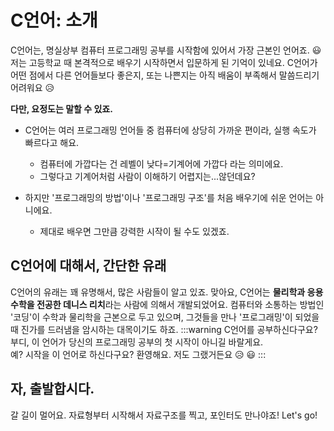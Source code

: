 # C언어: 소개
C언어는, 명실상부 컴퓨터 프로그래밍 공부를 시작함에 있어서 가장 근본인 언어죠. :smiley: 저는 고등학교 때 본격적으로 배우기 시작하면서 입문하게 된 기억이 있네요. C언어가 어떤 점에서 다른 언어들보다 좋은지, 또는 나쁜지는 아직 배움이 부족해서 말씀드리기 어려워요 :disappointed_relieved:  
  
**다만, 요정도는 말할 수 있죠.**  
- C언어는 여러 프로그래밍 언어들 중 컴퓨터에 상당히 가까운 편이라, 실행 속도가 빠르다고 해요.
  - 컴퓨터에 가깝다는 건 레벨이 낮다=기계어에 가깝다 라는 의미에요.
  - 그렇다고 기계어처럼 사람이 이해하기 어렵지는...않던데요?

- 하지만 '프로그래밍의 방법'이나 '프로그래밍 구조'를 처음 배우기에 쉬운 언어는 아니에요.
  - 제대로 배우면 그만큼 강력한 시작이 될 수도 있겠죠.

## C언어에 대해서, 간단한 유래
C언어의 유래는 꽤 유명해서, 많은 사람들이 알고 있죠. 맞아요, C언어는 **물리학과 응용수학을 전공한 데니스 리치**라는 사람에 의해서 개발되었어요. 컴퓨터와 소통하는 방법인 '코딩'이 수학과 물리학을 근본으로 두고 있으며, 그것들을 만나 '프로그래밍'이 되었을 때 진가를 드러냄을 암시하는 대목이기도 하죠. 
:::warning C언어를 공부하신다구요?
부디, 이 언어가 당신의 프로그래밍 공부의 첫 시작이 아니길 바랄게요.  
예? 시작을 이 언어로 하신다구요? 환영해요. 저도 그랬거든요 :disappointed_relieved: :smiley:
:::

## 자, 출발합시다.
갈 길이 멀어요. 자료형부터 시작해서 자료구조를 찍고, 포인터도 만나야죠! Let's go!